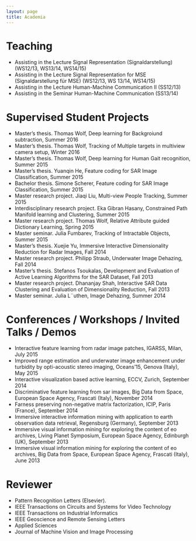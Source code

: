 ```yaml
---
layout: page
title: Academia
---
```


# Teaching

* Assisting in the Lecture Signal Representation (Signaldarstellung) (WS12/13, WS13/14, WS14/15)
* Assisting in the Lecture Signal Representation for MSE (Signaldarstellung für MSE) (WS12/13, WS 13/14, WS14/15)
* Assisting in the Lecture Human-Machine Communication II (SS12/13)
* Assisting in the Seminar Human-Machine Communication (SS13/14)


# Supervised Student Projects
* Master’s thesis. Thomas Wolf, Deep learning for Backgroiund subtraction, Summer 2016
* Master’s thesis. Thomas Wolf, Tracking of Multiple targets in multiview camera setup, Winter 2016
* Master’s thesis. Thomas Wolf, Deep learning for Human Gait recognition, Summer 2015
* Master’s thesis. Yuanqin He, Feature coding for SAR Image Classification, Summer 2015
* Bachelor thesis. Simone Scherer, Feature coding for SAR Image Classification, Summer 2015
* Master research project. Jiaqi Liu, Multi-view People Tracking, Summer 2015
* Interdisciplinary research project. Eka Gibran Hasany, Constrained Path Manifold learning and
Clustering, Summer 2015
* Master research project. Thomas Wolf, Relative Attribute guided Dictionary Learning, Spring 2015
* Master seminar. Julia Fumbarev, Tracking of Intractable Objects, Summer 2015
* Master’s thesis. Xuejie Yu, Immersive Interactive Dimensionality Reduction for Radar Images, Fall
2014
* Master research project. Philipp Straub, Underwater Image Dehazing, Fall 2014
* Master’s thesis. Stefanos Tsoukalas, Development and Evaluation of Active Learning Algorithms
for the SAR Dataset, Fall 2013
* Master research project. Dhananjay Shah, Interactive SAR Data Clustering and Evaluation of
Dimensionality Reduction, Fall 2013
* Master seminar. Julia L¨uthen, Image Dehazing, Summer 2014

# Conferences / Workshops / Invited Talks / Demos

* Interactive feature learning from radar image patches, IGARSS, Milan, July 2015
* Improved range estimation and underwater image enhancement under turbidity by opti-acoustic stereo imaging, Oceans’15, Genova (Italy), May 2015
* Interactive visualization based active learning, ECCV, Zurich, September 2014
* Discriminative feature learning from sar images, Big Data from Space, European Space Agency,
Frascati (Italy), November 2014
* Farness preserving non-negative matrix factorization, ICIP, Paris (France), September 2014
* Immersive interactive information mining with application to earth observation data retrieval, Regensburg (Germany), September 2013
* Immersive visual information mining for exploring the content of eo archives, Living Planet Symposium, European Space Agency, Edinburgh (UK), September 2013
* Immersive visual information mining for exploring the content of eo archives, Big Data from Space,
European Space Agency, Frascati (Italy), June 2013

# Reviewer


* Pattern Recognition Letters (Elsevier).
* IEEE Transactions on Circuits and Systems for Video Technology
* IEEE Transactions on Industrial Informatics
* IEEE Geoscience and Remote Sensing Letters
* Applied Sciences 
* Journal of Machine Vision and Image Processing


